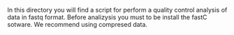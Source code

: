 In this directory you will find a script for perform a quality control analysis of data in fastq format. Before analizysis you must to be install the fastC sotware. We recommend using compresed data.


